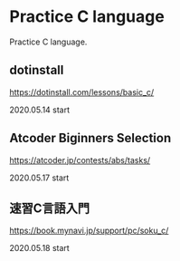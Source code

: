 # Practice C language

Practice C language.

## dotinstall

https://dotinstall.com/lessons/basic_c/

2020.05.14 start

## Atcoder Biginners Selection

https://atcoder.jp/contests/abs/tasks/

2020.05.17 start

## 速習C言語入門

https://book.mynavi.jp/support/pc/soku_c/

2020.05.18 start

